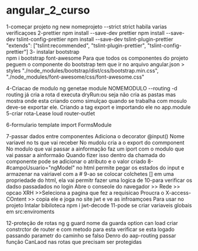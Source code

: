 # angular_2_curso
1-começar projeto
    ng new nomeprojeto --strict 
        strict habila varias verificaçoes
2-prettier
    npm install --save-dev prettier
    npm install --save-dev tslint-config-prettier
    npm install --save-dev tslint-plugin-prettier
    "extends": ["tslint:recommended", "tslint-plugin-prettier", "tslint-config-prettier"]
3- instalar bootstrap   
    npm i bootstrap font-awesome
    Para que todos os componentes do projeto peguem o componente do bootstrap tem que ir no arquivo
    angular.json   > styles
        "./node_modules/bootstrap/dist/css/bootstrap.min.css",
        "./node_modules/font-awesome/css/font-awesome.css"

4-Criacao de modulo
    ng genetae module  NOMEMODULO --routing -d
        routing já cria a rota
        d executa dryRun:ou seja não cria as pastas mas mostra onde esta criando como simulçao
    quando se trabalha com mosulo deve-se exportar ele. Criando a tag export e importando ele no app.module
5-criar rota-Lease loud
    router-outlet

6-formulario template
    import FormsModule

7-passar dados entre componentes
    Adiciona o decorator @input() Nome variavel no ts que vai receber
    No mudolu cria a o export do commponent
    No modulo que vai passar a ainformação faz um iport com o modulo que vai passar a ainformaão
    Quando fizer isso dentro da chamada do componente pode se adicionar o atributo e o valor criado
8- #campoUsuario="ngModel" no html permite pegar os estados do input e armazenar na vairiavel com a #
9-ao se colocar colchetes [] em uma propriedade do html, ela vai permitr fazer uma logica de
10-para verificar os dadso passadados no login
    Abre o conseole do navegador >> Rede >> opcao XRH >>Seleciona a pagina que fez a requisicao
    Proucra o X-access-COntent >> copia ele e joga no site jwt e ve as infroamçoes
    Para usar no projeto Intalar bibiloteca npm i jwt-decode
11-pode se criar variaveis globais em src:enviroments

12-proteção de rotas
    ng g guard nome da guarda
    option can load
    criar constrctor de router e com metodo para esta verificar se esta logado passando parametr do caminho se falso
    Denro do aap-routing passar função CanLaod nas rotas que precisam ser protegidas